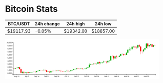 # Bitcoin Stats

BTC/USDT|24h change|24h high|24h low|
|---|---|---|---|
|$19117.93|-0.05%|$19342.00|$18857.00|

<img src="./chart.svg">
